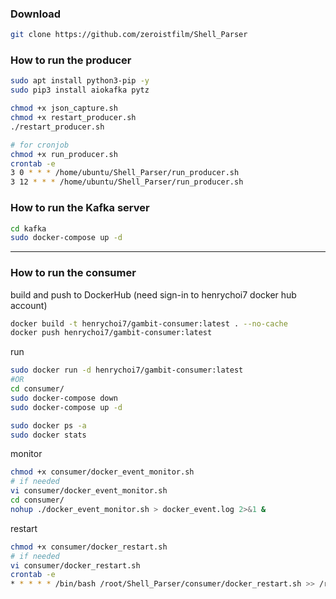 ### Download
```bash
git clone https://github.com/zeroistfilm/Shell_Parser
```

### How to run the producer
```bash
sudo apt install python3-pip -y
sudo pip3 install aiokafka pytz

chmod +x json_capture.sh
chmod +x restart_producer.sh
./restart_producer.sh

# for cronjob
chmod +x run_producer.sh
crontab -e
3 0 * * * /home/ubuntu/Shell_Parser/run_producer.sh
3 12 * * * /home/ubuntu/Shell_Parser/run_producer.sh
```

### How to run the Kafka server
```bash
cd kafka
sudo docker-compose up -d
```

---
### How to run the consumer
build and push to DockerHub (need sign-in to henrychoi7 docker hub account)
```bash
docker build -t henrychoi7/gambit-consumer:latest . --no-cache
docker push henrychoi7/gambit-consumer:latest
```

run
```bash
sudo docker run -d henrychoi7/gambit-consumer:latest
#OR
cd consumer/
sudo docker-compose down
sudo docker-compose up -d

sudo docker ps -a
sudo docker stats
```

monitor
```bash
chmod +x consumer/docker_event_monitor.sh
# if needed
vi consumer/docker_event_monitor.sh
cd consumer/
nohup ./docker_event_monitor.sh > docker_event.log 2>&1 &
```

restart
```bash
chmod +x consumer/docker_restart.sh
# if needed
vi consumer/docker_restart.sh
crontab -e
* * * * * /bin/bash /root/Shell_Parser/consumer/docker_restart.sh >> /root/Shell_Parser/consumer/docker_restart.log 2>&1
```
